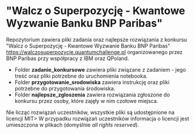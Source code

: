 # "Walcz o Superpozycję - Kwantowe Wyzwanie Banku BNP Paribas"

Repozytorium zawiera pliki zadania oraz najlepsze rozwiązania z konkursu "Walcz o Superpozycję - Kwantowe Wyzwanie Banku BNP Paribas" https://walczosuperpozycje.quantumchallenge.pl organizowanego przez BNP Paribas przy współpracy z IBM oraz QPoland.

* Folder **zadanie_konkursowe** zawiera pliki związane z zadaniem - jego treść oraz pliki potrzebne do uruchomienia notebooka.
* Folder **przygotowanie_srodowiska** zawiera instrukcję oraz pliki potrzebne do przygotowania środowiska.
* Folder **najlepsze_zgloszenia** zawiera rozwiązania zgłoszone do konkursu przez osoby, które zajęły w nim czołowe miejsca.

Nie licząc rozwiązań uczestników, wszystkie pliki są udostępnione na licencji MIT> W przypadku rozwiązań uczestników informacja o licencji jest umieszczona w plikach (domyślnie _all rights reserved_).
